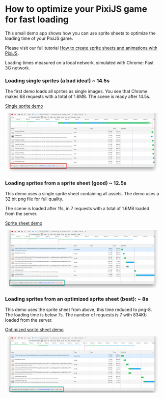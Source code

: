 # How to optimize your PixiJS game for fast loading

This small demo app shows how you can use sprite sheets to optimize the loading time of your PixiJS game.

Please visit our full tutorial [How to create sprite sheets and animations with PixiJS](https://www.codeandweb.com/texturepacker/tutorials/how-to-create-sprite-sheets-and-animations-with-pixijs).

Loading times measured on a local network, simulated with Chrome: Fast 3G network.

### Loading single sprites (a bad idea!) ~ 14.5s

The first demo loads all sprites as single images. You see that Chrome makes 68 requests with a total of 1.6MB. The scene is ready after 14.5s.

[Single sprite demo](https://htmlpreview.github.io/?https://github.com/CodeAndWeb/pixijs-sprite-sheets/blob/master/demo_single.html)

![Loading single sprites is a bad idea](screenshots/load-single.png)


### Loading sprites from a sprite sheet (good) ~ 12.5s

This demo uses a single sprite sheet containing all assets.
The demo uses a 32 bit png file for full quality.

The scene is loaded after 11s, in 7 requests with a total of 1.6MB loaded from the server.


[Sprite sheet demo](https://htmlpreview.github.io/?https://github.com/CodeAndWeb/pixijs-sprite-sheets/blob/master/demo_spritesheet.html)

![Loading single sprites is a bad idea](screenshots/load-sheet.png)

### Loading sprites from an optimized sprite sheet (best): ~ 8s

This demo uses the sprite sheet from above, this time reduced to png-8. The loading time is below 7s.
The number of requests is 7 with 834Kb loaded from the server.

[Optimized sprite sheet demo](https://htmlpreview.github.io/?https://github.com/CodeAndWeb/pixijs-sprite-sheets/blob/master/demo_spritesheet-png8.html)

![Loading single sprites is a bad idea](screenshots/load-optimized-sheet.png)

